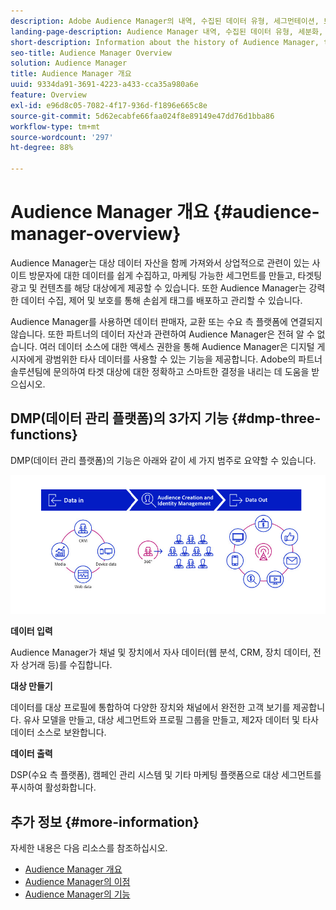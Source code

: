 ```yaml
---
description: Adobe Audience Manager의 내역, 수집된 데이터 유형, 세그먼테이션, 보고 등에 대한 정보입니다.
landing-page-description: Audience Manager 내역, 수집된 데이터 유형, 세분화, 보고 등에 대한 정보입니다.
short-description: Information about the history of Audience Manager, types of data collected, segmentation, reporting, and more.
seo-title: Audience Manager Overview
solution: Audience Manager
title: Audience Manager 개요
uuid: 9334da91-3691-4223-a433-cca35a980a6e
feature: Overview
exl-id: e96d8c05-7082-4f17-936d-f1896e665c8e
source-git-commit: 5d62ecabfe66faa024f8e89149e47dd76d1bba86
workflow-type: tm+mt
source-wordcount: '297'
ht-degree: 88%

---
```


# Audience Manager 개요 {#audience-manager-overview}

Audience Manager는 대상 데이터 자산을 함께 가져와서 상업적으로 관련이 있는 사이트 방문자에 대한 데이터를 쉽게 수집하고, 마케팅 가능한 세그먼트를 만들고, 타겟팅 광고 및 컨텐츠를 해당 대상에게 제공할 수 있습니다. 또한 Audience Manager는 강력한 데이터 수집, 제어 및 보호를 통해 손쉽게 태그를 배포하고 관리할 수 있습니다.

Audience Manager를 사용하면 데이터 판매자, 교환 또는 수요 측 플랫폼에 연결되지 않습니다. 또한 파트너의 데이터 자산과 관련하여 Audience Manager은 전혀 알 수 없습니다. 여러 데이터 소스에 대한 액세스 권한을 통해 Audience Manager은 디지털 게시자에게 광범위한 타사 데이터를 사용할 수 있는 기능을 제공합니다. Adobe의 파트너 솔루션팀에 문의하여 타겟 대상에 대한 정확하고 스마트한 결정을 내리는 데 도움을 받으십시오.

## DMP(데이터 관리 플랫폼)의 3가지 기능  {#dmp-three-functions}

DMP(데이터 관리 플랫폼)의 기능은 아래와 같이 세 가지 범주로 요약할 수 있습니다.

![세 가지 DMP 기능 이미지: 데이터 입력, 대상 만들기, 데이터 출력](/help/using/overview/assets/dmp-functions.png)

**데이터 입력**

Audience Manager가 채널 및 장치에서 자사 데이터(웹 분석, CRM, 장치 데이터, 전자 상거래 등)를 수집합니다.

**대상 만들기**

데이터를 대상 프로필에 통합하여 다양한 장치와 채널에서 완전한 고객 보기를 제공합니다. 유사 모델을 만들고, 대상 세그먼트와 프로필 그룹을 만들고, 제2자 데이터 및 타사 데이터 소스로 보완합니다.

**데이터 출력**

DSP(수요 측 플랫폼), 캠페인 관리 시스템 및 기타 마케팅 플랫폼으로 대상 세그먼트를 푸시하여 활성화합니다.

## 추가 정보 {#more-information}

자세한 내용은 다음 리소스를 참조하십시오.
* [Audience Manager 개요](https://www.adobe.com/kr/analytics/audience-manager.html)
* [Audience Manager의 이점](https://www.adobe.com/kr/analytics/audience-manager/benefits.html)
* [Audience Manager의 기능](https://www.adobe.com/kr/analytics/audience-manager/features.html)


<!--

## History and Background {#history-and-background}

Audience Manager started as Demdex in 2008. It was acquired by Adobe Systems in 2011 and subsequently rebranded as Audience Manager.

## History {#history}

Since 2008, Audience Manager (formerly, [!UICONTROL Demdex]) has been a pioneer in the on-line audience management market. Audience Manager services power dynamic, multi-channel online data strategies. Our platform and services are used by an array of diverse industries from automobiles (AutoTrader), to airlines (American Airlines), and financial services companies (American Express). Audience Manager uses enterprise-level technology to provide the scale, reliability, analytics, and performance to help your business succeed online. Audience Manager integrates with the Adobe Experience Cloud to help you centralize, manage, and take action on your data assets across a growing number of digitally addressable channels.

## Audience Manager and its Data Management Platform (DMP) {#aam-dmp}

Audience Manager helps you manage your data pipeline. Our service is a catalyst that transforms generic users and raw data signals into actual audience segments used for multi-channel marketing efforts. Additionally, Audience Manager provides tools for tag management and audience analytics while simultaneously meeting the privacy and data security needs of clients and consumers.

![](assets/am_overview_80.png)


-->
